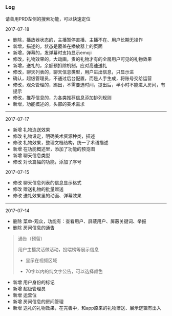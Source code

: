 ### Log
请善用PRD左侧的搜索功能，可以快速定位

2017-07-18

* 删除，播放器状态的，主播暂停直播、主播不在、用户长期无操作
* 新增，描述的，状态是覆盖在播放器上的页面
* 新增，弹幕的，发弹幕时支持显示emoji
* 修改，礼物效果的，大动画，贵的礼物才有的全房用户可见的礼物效果
* 新增，送礼的，余额预扣除机制，应对高速送礼
* 修改，聊天列表的，聊天信息类型，用户进出信息，只显示进
* 确认，超级管理员，不通过后台配置，而是人手生成，将账号交给运营
* 修改，观众管理的，踢出，不需要选时间，提出后，半小时不能进入房间，有提示
* 修改，推荐信息的，为各类推荐信息添加排列规则
* 新增，功能概述的，头部的美术需求


---

2017-07-17

* 新增 礼物连送效果
* 修改 礼物设定，明确美术资源种类，描述
* 修改 礼物效果，整理文档结构，统一了术语描述
* 新增 在功能概述里，添加了功能的预览图
* 新增 聊天信息类型
* 修改 对长篇幅的功能，添加了序号

2017-07-15

* 修改 聊天信息列表的信息显示格式
* 修改 赠送礼物的批量赠送
* 修改 送礼效果里的动画、弹幕效果

---

2017-07-14

* 删除 菜单-观众，功能有：查看用户、屏蔽用户、屏蔽关键词、举报
* 删除 房间信息的通告

> 通告（预留）
> 
> 用户主播灵活做活动，投喂榜等展示信息
> 
> * 显示在视频区域
> 
> * 70字以内的纯文字公告，可以选择颜色

* 新增 用户身份的标记
* 新增 超级管理员
* 新增 运营位
* 新增 房间信息的房间管理
* 新增 送礼的礼物效果，在完善中，和app原来的礼物赠送、展示逻辑有出入
